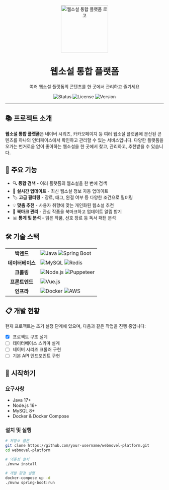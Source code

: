 <div align="center">
  <img src="https://via.placeholder.com/150?text=WebNovel" alt="웹소설 통합 플랫폼 로고" width="150" height="150">
  <h1>웹소설 통합 플랫폼</h1>
  <p>여러 웹소설 플랫폼의 콘텐츠를 한 곳에서 관리하고 즐기세요</p>
  
  <div>
    <img src="https://img.shields.io/badge/status-development-blue" alt="Status">
    <img src="https://img.shields.io/badge/license-MIT-green" alt="License">
    <img src="https://img.shields.io/badge/version-0.1.0-orange" alt="Version">
  </div>
</div>

---

## 📚 프로젝트 소개

**웹소설 통합 플랫폼**은 네이버 시리즈, 카카오페이지 등 여러 웹소설 플랫폼에 분산된 콘텐츠를 하나의 인터페이스에서 확인하고 관리할 수 있는 서비스입니다. 다양한 플랫폼을 오가는 번거로움 없이 좋아하는 웹소설을 한 곳에서 찾고, 관리하고, 추천받을 수 있습니다.

## 🎯 주요 기능

- 🔍 **통합 검색** - 여러 플랫폼의 웹소설을 한 번에 검색
- 🔄 **실시간 업데이트** - 최신 웹소설 정보 자동 업데이트
- 🏷️ **고급 필터링** - 장르, 태그, 완결 여부 등 다양한 조건으로 필터링
- 💡 **맞춤 추천** - 사용자 취향에 맞는 개인화된 웹소설 추천
- 🔖 **북마크 관리** - 관심 작품을 북마크하고 업데이트 알림 받기
- 📊 **통계 및 분석** - 읽은 작품, 선호 장르 등 독서 패턴 분석

## 🛠️ 기술 스택

<table>
  <tr>
    <td align="center"><strong>백엔드</strong></td>
    <td>
      <img src="https://img.shields.io/badge/Java-007396?style=flat&logo=java&logoColor=white" alt="Java">
      <img src="https://img.shields.io/badge/Spring_Boot-6DB33F?style=flat&logo=spring-boot&logoColor=white" alt="Spring Boot">
    </td>
  </tr>
  <tr>
    <td align="center"><strong>데이터베이스</strong></td>
    <td>
      <img src="https://img.shields.io/badge/MySQL-4479A1?style=flat&logo=mysql&logoColor=white" alt="MySQL">
      <img src="https://img.shields.io/badge/Redis-DC382D?style=flat&logo=redis&logoColor=white" alt="Redis">
    </td>
  </tr>
  <tr>
    <td align="center"><strong>크롤링</strong></td>
    <td>
      <img src="https://img.shields.io/badge/Node.js-339933?style=flat&logo=node.js&logoColor=white" alt="Node.js">
      <img src="https://img.shields.io/badge/Puppeteer-40B5A4?style=flat&logo=puppeteer&logoColor=white" alt="Puppeteer">
    </td>
  </tr>
  <tr>
    <td align="center"><strong>프론트엔드</strong></td>
    <td>
      <img src="https://img.shields.io/badge/Vue.js-4FC08D?style=flat&logo=vue.js&logoColor=white" alt="Vue.js">
    </td>
  </tr>
  <tr>
    <td align="center"><strong>인프라</strong></td>
    <td>
      <img src="https://img.shields.io/badge/Docker-2496ED?style=flat&logo=docker&logoColor=white" alt="Docker">
      <img src="https://img.shields.io/badge/AWS-232F3E?style=flat&logo=amazon-aws&logoColor=white" alt="AWS">
    </td>
  </tr>
</table>

## 📋 개발 현황

현재 프로젝트는 초기 설정 단계에 있으며, 다음과 같은 작업을 진행 중입니다:

- [x] 프로젝트 구조 설계
- [ ] 데이터베이스 스키마 설계
- [ ] 네이버 시리즈 크롤러 구현
- [ ] 기본 API 엔드포인트 구현

## 🚀 시작하기

### 요구사항

- Java 17+
- Node.js 16+
- MySQL 8+
- Docker & Docker Compose

### 설치 및 실행

```bash
# 저장소 클론
git clone https://github.com/your-username/webnovel-platform.git
cd webnovel-platform

# 의존성 설치
./mvnw install

# 개발 환경 실행
docker-compose up -d
./mvnw spring-boot:run
